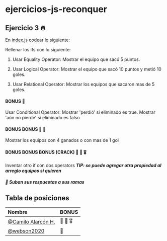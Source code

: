 # ejercicios-js-reconquer

## Ejercicio 3 🔥

En [index.js](index.js) codear lo siguiente:

Rellenar los ifs con lo siguiente:

1. Usar Equality Operator: Mostrar el equipo que sacó 5 puntos.


2. Usar Logical Operator: Mostrar el equipo que sacó 10 puntos y metió 10 goles.


3. Usar Relational Operator: Mostrar los equipos que sacaron mas de 5 goles.


#### BONUS 🏅
Usar Conditional Operator: 
Mostrar 'perdió' si eliminado es true.
Mostrar 'aún no pierde' si eliminado es falso

#### BONUS BONUS 🏅 🏅
Mostrar los equipos con 4 ganados o con mas de 1 gol

#### BONUS BONUS BONUS (CRACK) 🏅 🏅 🎖
Inventar otro if con dos operators
***TIP: se puede agregar otra propiedad al arreglo equipos si quieren***

##### 🚀  Suban sus respuestas a sus ramas

## Tabla de posiciones

| Nombre | BONUS    |
| :-------- | :------- | 
| [@Camilo Alarcón H.](https://github.com/Camilo-Alarcon) | 🏅 🏅 🎖 | 
| [@webson2020](https://github.com/webson2020) | 🏅 | 
  





